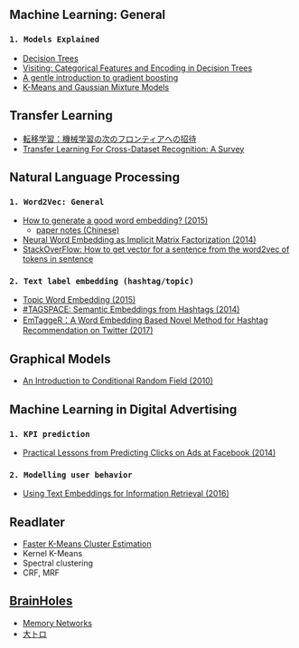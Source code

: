 
## Machine Learning: General
### `1. Models Explained`
- [Decision Trees](https://www.autonlab.org/_media/tutorials/dtree18.pdf)
- [Visiting: Categorical Features and Encoding in Decision Trees](https://medium.com/data-design/visiting-categorical-features-and-encoding-in-decision-trees-53400fa65931)
- [A gentle introduction to gradient boosting](http://www.ccs.neu.edu/home/vip/teach/MLcourse/4_boosting/slides/gradient_boosting.pdf)
- [K-Means and Gaussian Mixture Models](https://davidrosenberg.github.io/ml2015/docs/13.mixture-models.pdf)
## Transfer Learning
- [転移学習：機械学習の次のフロンティアへの招待](https://qiita.com/icoxfog417/items/48cbf087dd22f1f8c6f4)
- [Transfer Learning For Cross-Dataset Recognition: A Survey](https://arxiv.org/pdf/1705.04396.pdf)
## Natural Language Processing
### `1. Word2Vec: General`
- [How to generate a good word embedding? (2015)](https://arxiv.org/pdf/1507.05523.pdf)
  - [paper notes (Chinese)](http://licstar.net/archives/620)
- [Neural Word Embedding as Implicit Matrix Factorization (2014)](http://papers.nips.cc/paper/5477-neural-word-embedding-as-implicit-matrix-factorization.pdf)
- [StackOverFlow: How to get vector for a sentence from the word2vec of tokens in sentence](https://stackoverflow.com/questions/29760935/how-to-get-vector-for-a-sentence-from-the-word2vec-of-tokens-in-sentence)
### `2. Text label embedding (hashtag/topic)`
- [Topic Word Embedding (2015)](https://www.aaai.org/ocs/index.php/AAAI/AAAI15/paper/view/9314/9535)
- [#TAGSPACE: Semantic Embeddings from Hashtags (2014)](http://emnlp2014.org/papers/pdf/EMNLP2014194.pdf)
- [EmTaggeR：A Word Embedding Based Novel Method for Hashtag Recommendation on Twitter (2017)](https://arxiv.org/pdf/1712.01562.pdf)
## Graphical Models
- [An Introduction to Conditional Random Field (2010)](https://arxiv.org/pdf/1011.4088.pdf)
## Machine Learning in Digital Advertising 
### `1. KPI prediction`
- [Practical Lessons from Predicting Clicks on Ads at Facebook (2014)](http://quinonero.net/Publications/predicting-clicks-facebook.pdf)
### `2. Modelling user behavior`
- [Using Text Embeddings for Information Retrieval (2016)](https://www.slideshare.net/BhaskarMitra3/using-text-embeddings-for-information-retrieval)
## Readlater
- [Faster K-Means Cluster Estimation](https://arxiv.org/pdf/1701.04600.pdf)
- Kernel K-Means
- Spectral clustering
- CRF, MRF
## [BrainHoles](https://www.quora.com/What-does-%E8%84%91%E6%B4%9E%E5%A4%A7%E5%BC%80-mean)
- [Memory Networks](https://arxiv.org/pdf/1410.3916.pdf)
- [大トロ](http://blog.otoro.net/)
